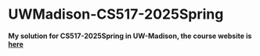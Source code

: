 # UWMadison-CS517-2025Spring

**My solution for CS517-2025Spring in UW-Madison, the course website is [here](https://cs571.org)**
